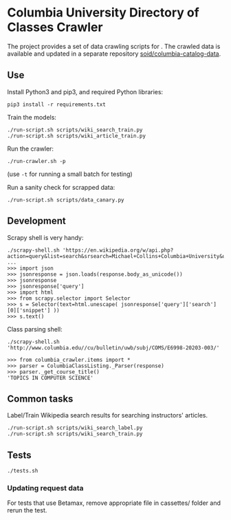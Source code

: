 # Columbia University Directory of Classes Crawler

The project provides a set of data crawling scripts for .
The crawled data is available and updated in a separate repository [soid/columbia-catalog-data](https://github.com/soid/columbia-catalog-data).
 

## Use

Install Python3 and pip3, and required Python libraries:
```
pip3 install -r requirements.txt
```  

Train the models:
```
./run-script.sh scripts/wiki_search_train.py
./run-script.sh scripts/wiki_article_train.py
```

Run the crawler:
```
./run-crawler.sh -p
```
(use `-t` for running a small batch for testing)

Run a sanity check for scrapped data:
```
./run-script.sh scripts/data_canary.py
```

## Development

Scrapy shell is very handy:

```
./scrapy-shell.sh 'https://en.wikipedia.org/w/api.php?action=query&list=search&srsearch=Michael+Collins+Columbia+University&utf8=&format=json'
...
>>> import json
>>> jsonresponse = json.loads(response.body_as_unicode())
>>> jsonresponse
>>> jsonresponse['query']
>>> import html
>>> from scrapy.selector import Selector
>>> s = Selector(text=html.unescape( jsonresponse['query']['search'][0]['snippet'] ))
>>> s.text()
```

Class parsing shell:
```
./scrapy-shell.sh 'http://www.columbia.edu//cu/bulletin/uwb/subj/COMS/E6998-20203-003/'

>>> from columbia_crawler.items import *
>>> parser = ColumbiaClassListing._Parser(response)
>>> parser._get_course_title()
'TOPICS IN COMPUTER SCIENCE'
```


## Common tasks

Label/Train Wikipedia search results for searching instructors' articles.
```
./run-script.sh scripts/wiki_search_label.py
./run-script.sh scripts/wiki_search_train.py
```

## Tests

```
./tests.sh
```

### Updating request data

For tests that use Betamax, remove appropriate file in cassettes/ folder and rerun the test.
